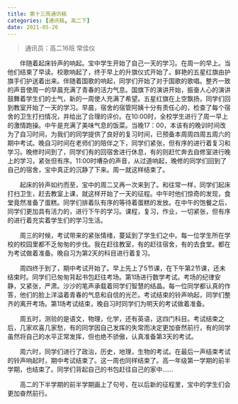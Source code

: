 ```yaml
---
title: 第十三周通讯稿
categories: [通讯稿, 高二下]
date: 2021-05-26
---
```


> 通讯员：高二16班 常佳仪

　　伴随着起床铃声的响起。宝中学生开始了自己一天的学习。在周一的早上。当他们结束了早读。校歌响起了，终于早上的升旗仪式开始了。鲜艳的五星红旗由护旗手们护送着出来。伴随着国歌的响起，同学们开始了对于国歌的歌唱。整齐一致的声音使周一的早晨充满了青春的活力气息。国旗下的演讲开始，振奋人心的演讲鼓舞着学生们的士气，新的一周使人充满了希望。五星红旗在上空飘扬，同学们回到教室开始了一天的学习。早晨，宿舍的宿管阿姨十分有责任心的，检查了每个宿舍的卫生打扫情况，并给出了合理的评价。在10:00时，全校学生进行了周一早上的激情跑操。中午是充满了美味气息的饭菜。当晚17：00，本该有的晚训时间改为了自习时间，为我们的同学提供了良好的复习时间，已预备本周周四周五周六的期中考试。晚自习时间在老师们的陪伴之下，同学们紧张，但有序的进行着复习和学习。晚修时间到了，同学们有的回宿舍进行休息，有的则赶忙奔去自修室进行晚上的学习，紧张但有序。11:00时嘈杂的声音，从过道响起，晚修的同学们回到了自己的宿舍，宝中真正的沉静了下来。周一就这样结束了。

　　起床的铃声如约而至，宝中的周二又再一次来到了。和往常一样，同学们起床打扫卫生，赶去教室上课，就这样开始了一天的征程。中午时他们惊奇的发现，食堂竟然准备了蛋糕。同学们排着队有序的等待着蛋糕的发放。在中午的饱餐之后，同学们更加具有活力的，进行下午的学习。课程，复习，作业，一切紧张，但有序的进行着充实着学生们的学习生活。

　　周三的时候，考试带来的紧张情绪，蔓延到了学生们之中。每一位学生所在学校的校园里都不乏匆匆的步伐。我在赶往教室，有的赶往宿舍，有的去食堂。都在为考试做着准备。晚自习为第2天的科目进行着复习。

　　周四终于到了，期中考试开始了。早上先上了5节课，在下午第2节课，还未结束时。同学们已匆匆背起书包赶往考场。第1场进行数学考试。考场的纪律安静，又紧张，严肃。沙沙的笔声承载着同学们智慧的结晶。每一位同学都认真的作答，他们的脸上洋溢着青春的气息和自信的光芒。考试结束的铃声响起，同学们整齐的离开考场。第1场考试结束，晚自习时同学们为明天的考试做着准备。

　　周五时，测验的是语文，物理，化学，还有英语，这四门科目。考试结束之后，几家欢喜几家愁，有的同学因自己发挥的失常而决定更加奋然前行，有的同学虽然将自己的水平正常发挥，但也绝不骄傲，认真准备第3天的考试。

　　周六时，同学们进行了政治，历史，地理，生物的考试。在最后一声结束考试的铃声响起时，期中考试结束了。这一周也同样结束了。高一年级第一学期的前半学期，也结束了。同学们背起自己的书包赶往自己的家中……

　　高二的下半学期的前半学期画上了句号，在以后新的征程里，宝中的学生们会更加奋然前行。
